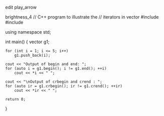 
edit
play_arrow

brightness_4
// C++ program to illustrate the 
// iterators in vector 
#include <iostream> 
#include <vector> 
  
using namespace std; 
  
int main() 
{ 
    vector<int> g1; 
  
    for (int i = 1; i <= 5; i++) 
        g1.push_back(i); 
  
    cout << "Output of begin and end: "; 
    for (auto i = g1.begin(); i != g1.end(); ++i) 
        cout << *i << " "; 
  
    cout << "\nOutput of crbegin and crend : "; 
    for (auto ir = g1.crbegin(); ir != g1.crend(); ++ir) 
        cout << *ir << " "; 
  
    return 0; 
} 
